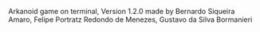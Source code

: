 Arkanoid game on terminal, Version 1.2.0 made by Bernardo Siqueira Amaro, Felipe Portratz Redondo de Menezes, Gustavo da Silva Bormanieri
